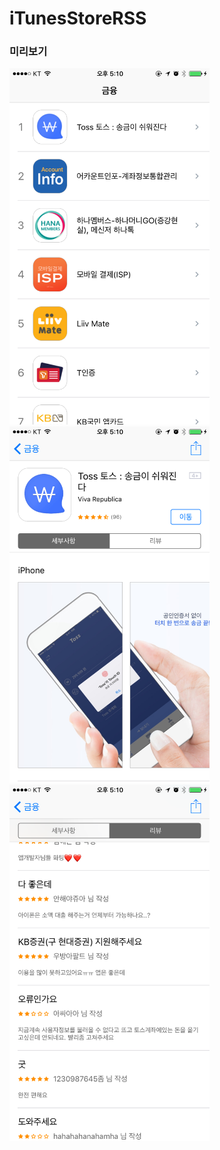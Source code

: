 # iTunesStoreRSS


### 미리보기

<img src="images/image01.png" width="320"/> 
<img src="images/image02.png" width="320"/> 
<img src="images/image03.png" width="320"/>